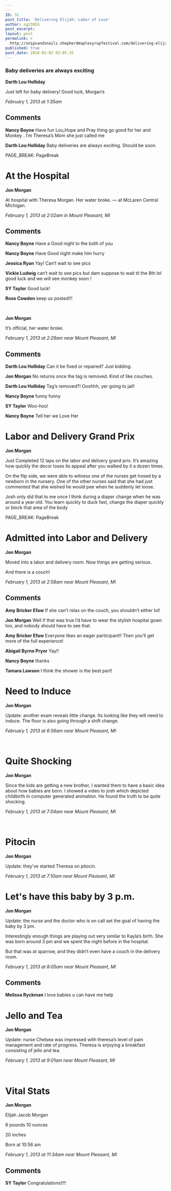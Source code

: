```yaml
---
---
ID: 31
post_title: 'Delivering Elijah: Labor of Love'
author: ng23055
post_excerpt:
layout: post
permalink: >
  http://snipsandsnails.shepherdmaplesyrupfestival.com/delivering-elijah-labor-of-love
published: true
post_date: 2018-02-02 02:05:35
---
```

<h3>Baby deliveries are always exciting</h3>
<b>Darth Lou Holliday</b>

Just left for baby delivery! Good luck, Morgan’s

<i>February 1, 2013 at 1:35am</i>
<h2>Comments</h2>
<b>Nancy Boyne</b> Have fun Lou,Hope and Pray thing go good for her and Monkey . I’m Theresa’s Mom she just called me

<b>Darth Lou Holliday</b> Baby deliveries are always exciting. Should be soon.

PAGE_BREAK: PageBreak
<h1>At the Hospital</h1>
<b>Jon Morgan</b>

At hospital with Theresa Morgan. Her water broke. — at McLaren Central Michigan.

<i>February 1, 2013 at 2:02am in Mount Pleasant, MI </i>
<h2>Comments</h2>
<b>Nancy Boyne</b> Have a Good night to the both of you

<b>Nancy Boyne</b> Have Good night make him hurry

<b>Jessica Ryan</b> Yay! Can’t wait to see pics

<b>Vickie Ludwig</b> can’t wait to see pics but dam suppose to wait til the 8th lol good luck and we will see monkey soon !

<b>SY Taylor</b> Good luck!

<b>Rose Cowden</b> keep us posted!!!

&nbsp;

<b>Jon Morgan</b>

It’s official, her water broke.

<i>February 1, 2013 at 2:29am near Mount Pleasant, MI</i>
<h2>Comments</h2>
<b>Darth Lou Holliday</b> Can it be fixed or repaired? Just kidding.

<b>Jon Morgan</b> No returns once the tag is removed. Kind of like couches.

<b>Darth Lou Holliday</b> Tag’s removed?! Ooohhh, yer going to jail!

<b>Nancy Boyne</b> funny funny

<b>SY Taylor</b> Woo-hoo!

<b>Nancy Boyne</b> Tell her we Love Her
<h2></h2>
<h1>Labor and Delivery Grand Prix</h1>
<b>Jon Morgan</b>

Just Completed 12 laps on the labor and delivery grand prix. It’s amazing how quickly the decor loses its appeal after you walked by it a dozen times.

On the flip side, we were able to witness one of the nurses get hosed by a newborn in the nursery. One of the other nurses said that she had just commented that she wished he would pee when he suddenly let loose.

Josh only did that to me once I think during a diaper change when he was around a year old. You learn quickly to duck fast, change the diaper quickly or block that area of the body

PAGE_BREAK: PageBreak
<h1>Admitted into Labor and Delivery</h1>
<b>Jon Morgan</b>

Moved into a labor and delivery room. Now things are getting serious.

And there is a couch!

<i>February 1, 2013 at 2:58am near Mount Pleasant, MI</i>
<h2>Comments</h2>
<b>Amy Bricker Efaw</b> If she can’t relax on the couch, you shouldn’t either lol!

<b>Jon Morgan</b> Well if that was true I’d have to wear the stylish hospital gown too, and nobody should have to see that.

<b>Amy Bricker Efaw</b> Everyone likes an eager participant!! Then you’ll get more of the full experience!

<b>Abigail Byrne Pryor</b> Yay!!

<b>Nancy Boyne</b> thanks

<b>Tamara Lawson</b> I think the shower is the best part!
<h2></h2>
<h1>Need to Induce</h1>
<b>Jon Morgan</b>

Update: another exam reveals little change. Its looking like they will need to induce. The floor is also going through a shift change.

<i>February 1, 2013 at 6:56am near Mount Pleasant, MI·</i>

&nbsp;
<h1>Quite Shocking</h1>
<b>Jon Morgan</b>

Since the kids are getting a new brother, I wanted them to have a basic idea about how babies are born. I showed a video to josh which depicted childbirth in computer generated animation. He found the truth to be quite shocking.

<i>February 1, 2013 at 7:04am near Mount Pleasant, MI</i>

&nbsp;
<h1>Pitocin</h1>
<b>Jon Morgan</b>

Update: they’ve started Theresa on pitocin.

<i>February 1, 2013 at 7:10am near Mount Pleasant, MI</i>
<h2></h2>
<h1>Let's have this baby by 3 p.m.</h1>
<b>Jon Morgan</b>

Update: the nurse and the doctor who is on call set the goal of having the baby by 3 pm.

Interestingly enough things are playing out very similar to Kayla’s birth. She was born around 3 pm and we spent the night before in the hospital.

But that was at sparrow, and they didn’t even have a couch in the delivery room.

<i>February 1, 2013 at 8:05am near Mount Pleasant, MI</i>
<h2>Comments</h2>
<b>Melissa Ryckman</b> I love babies u can have me help
<h2></h2>
<h1>Jello and Tea</h1>
<b>Jon Morgan</b>

Update: nurse Chelsea was impressed with theresa’s level of pain management and rate of progress. Theresa is enjoying a breakfast consisting of jello and tea.

<i>February 1, 2013 at 9:01am near Mount Pleasant, MI</i>

&nbsp;
<h1>Vital Stats</h1>
<b>Jon Morgan</b>

Elijah Jacob Morgan

6 pounds 10 ounces

20 inches

Born at 10:56 am

<i>February 1, 2013 at 11:34am near Mount Pleasant, MI</i>
<h2>Comments</h2>
<b>SY Taylor</b> Congratulations!!!!